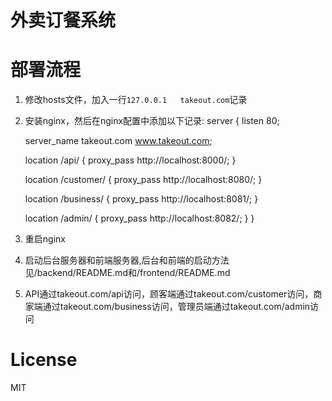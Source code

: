 # 外卖订餐系统

# 部署流程
1. 修改hosts文件，加入一行`127.0.0.1   takeout.com`记录
2. 安装nginx，然后在nginx配置中添加以下记录:
server {
    listen 80;

    server_name takeout.com www.takeout.com;

    location /api/ {
        proxy_pass http://localhost:8000/;
    }

    location /customer/ {
        proxy_pass http://localhost:8080/;
    }

    location /business/ {
        proxy_pass http://localhost:8081/;
    }

    location /admin/ {
        proxy_pass http://localhost:8082/;
    }
}
3. 重启nginx
4. 启动后台服务器和前端服务器,后台和前端的启动方法见/backend/README.md和/frontend/README.md
5. API通过takeout.com/api访问，顾客端通过takeout.com/customer访问，商家端通过takeout.com/business访问，管理员端通过takeout.com/admin访问

# License

MIT
